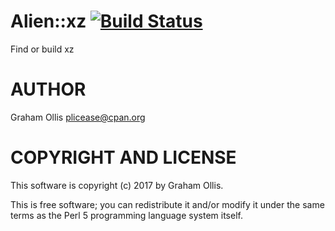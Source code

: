 # Alien::xz [![Build Status](https://secure.travis-ci.org/plicease/Alien-xz.png)](http://travis-ci.org/plicease/Alien-xz)

Find or build xz

# AUTHOR

Graham Ollis <plicease@cpan.org>

# COPYRIGHT AND LICENSE

This software is copyright (c) 2017 by Graham Ollis.

This is free software; you can redistribute it and/or modify it under
the same terms as the Perl 5 programming language system itself.
